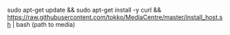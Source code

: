 sudo apt-get update && sudo apt-get install -y curl && https://raw.githubusercontent.com/tokko/MediaCentre/master/install_host.sh | bash (path to media)
